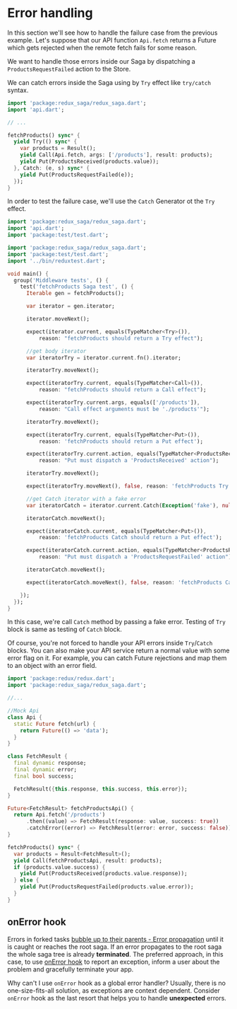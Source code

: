 # Error handling

In this section we'll see how to handle the failure case from the previous example. Let's suppose that our API function `Api.fetch` returns a Future which gets rejected when the remote fetch fails for some reason.

We want to handle those errors inside our Saga by dispatching a `ProductsRequestFailed` action to the Store.

We can catch errors inside the Saga using by `Try` effect like `try/catch` syntax.

```dart
import 'package:redux_saga/redux_saga.dart';
import 'api.dart';

// ...

fetchProducts() sync* {
  yield Try(() sync* {
    var products = Result();
    yield Call(Api.fetch, args: ['/products'], result: products);
    yield Put(ProductsReceived(products.value));
  }, Catch: (e, s) sync* {
    yield Put(ProductsRequestFailed(e));
  });
}
```

In order to test the failure case, we'll use the `Catch` Generator ot the `Try` effect.

```dart
import 'package:redux_saga/redux_saga.dart';
import 'api.dart';
import 'package:test/test.dart';

import 'package:redux_saga/redux_saga.dart';
import 'package:test/test.dart';
import '../bin/reduxtest.dart';

void main() {
  group('Middleware tests', () {
    test('fetchProducts Saga test', () {
      Iterable gen = fetchProducts();

      var iterator = gen.iterator;

      iterator.moveNext();

      expect(iterator.current, equals(TypeMatcher<Try>()),
          reason: "fetchProducts should return a Try effect");

      //get body iterator
      var iteratorTry = iterator.current.fn().iterator;

      iteratorTry.moveNext();

      expect(iteratorTry.current, equals(TypeMatcher<Call>()),
          reason: "fetchProducts should return a Call effect");

      expect(iteratorTry.current.args, equals(['/products']),
          reason: "Call effect arguments must be './products'");

      iteratorTry.moveNext();

      expect(iteratorTry.current, equals(TypeMatcher<Put>()),
          reason: 'fetchProducts should return a Put effect');

      expect(iteratorTry.current.action, equals(TypeMatcher<ProductsReceived>()),
          reason: "Put must dispatch a 'ProductsReceived' action");

      iteratorTry.moveNext();

      expect(iteratorTry.moveNext(), false, reason: 'fetchProducts Try Saga must be done');

      //get Catch iterator with a fake error
      var iteratorCatch = iterator.current.Catch(Exception('fake'), null).iterator;

      iteratorCatch.moveNext();

      expect(iteratorCatch.current, equals(TypeMatcher<Put>()),
          reason: 'fetchProducts Catch should return a Put effect');

      expect(iteratorCatch.current.action, equals(TypeMatcher<ProductsRequestFailed>()),
          reason: "Put must dispatch a 'ProductsRequestFailed' action");

      iteratorCatch.moveNext();

      expect(iteratorCatch.moveNext(), false, reason: 'fetchProducts Catch Saga must be done');

    });
  });
}

```

In this case, we're call `Catch` method by passing a fake error. Testing of `Try` block is same as testing of `Catch` block.

Of course, you're not forced to handle your API errors inside `Try`/`Catch` blocks. You can also make your API service return a normal value with some error flag on it. For example, you can catch Future rejections and map them to an object with an error field.

```dart
import 'package:redux/redux.dart';
import 'package:redux_saga/redux_saga.dart';

//...

//Mock Api
class Api {
  static Future fetch(url) {
    return Future(() => 'data');
  }
}

class FetchResult {
  final dynamic response;
  final dynamic error;
  final bool success;

  FetchResult({this.response, this.success, this.error});
}

Future<FetchResult> fetchProductsApi() {
  return Api.fetch('/products')
      .then((value) => FetchResult(response: value, success: true))
      .catchError((error) => FetchResult(error: error, success: false));
}

fetchProducts() sync* {
  var products = Result<FetchResult>();
  yield Call(fetchProductsApi, result: products);
  if (products.value.success) {
    yield Put(ProductsReceived(products.value.response));
  } else {
    yield Put(ProductsRequestFailed(products.value.error));
  }
}
```

## onError hook
Errors in forked tasks [bubble up to their parents - Error propagation](https://pub.dev/documentation/redux_saga/latest/redux_saga/Fork-class.html)
until it is caught or reaches the root saga.
If an error propagates to the root saga the whole saga tree is already **terminated**. The preferred approach, in this case, to use [onError hook](https://pub.dev/documentation/redux_saga/latest/redux_saga/Options-class.html) to report an exception, inform a user about the problem and gracefully terminate your app.

Why can't I use `onError` hook as a global error handler?
Usually, there is no one-size-fits-all solution, as exceptions are context dependent. Consider `onError` hook as the last resort that helps you to handle **unexpected** errors.

